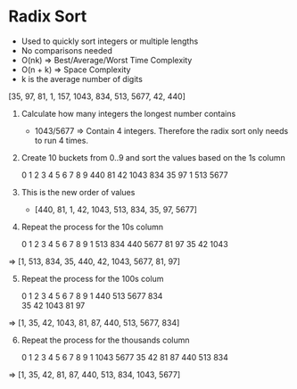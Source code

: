 # Radix Sort

- Used to quickly sort integers or multiple lengths
- No comparisons needed
- O(nk) => Best/Average/Worst Time Complexity
- O(n + k) => Space Complexity
- k is the average number of digits

[35, 97, 81, 1, 157, 1043, 834, 513, 5677, 42, 440]

1. Calculate how many integers the longest number contains
    - 1043/5677 => Contain 4 integers. Therefore the radix sort only needs to run 4 times.
2. Create 10 buckets from 0..9 and sort the values based on the 1s column

    0      1       2       3       4       5       6       7       8       9
  440     81      42    1043     834      35              97
           1             513                            5677

3. This is the new order of values
    - [440, 81, 1, 42, 1043, 513, 834, 35, 97, 5677]

4. Repeat the process for the 10s column

    0      1       2       3       4       5       6       7       8       9
    1     513             834     440                    5677      81      97
                           35      42
                                 1043

=> [1, 513, 834, 35, 440, 42, 1043, 5677, 81, 97]

5. Repeat the process for the 100s colum

    0      1       2       3       4       5       6       7       8       9
      1                            440     513    5677             834                              
     35
     42
   1043
     81
     97

=> [1, 35, 42, 1043, 81, 87, 440, 513, 5677, 834]

6. Repeat the process for the thousands column

    0      1       2       3       4       5       6       7       8       9
      1    1043                            5677
     35
     42
     81
     87
    440
    513
    834

=> [1, 35, 42, 81, 87, 440, 513, 834, 1043, 5677]